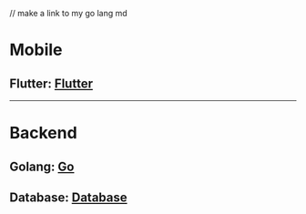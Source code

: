 // make a link to my go lang md 

# Mobile
## Flutter: [Flutter](./mobile/flutter.md)
---
# Backend
## Golang: [Go](./backend/golang.md)
## Database: [Database](./backend/database.md)